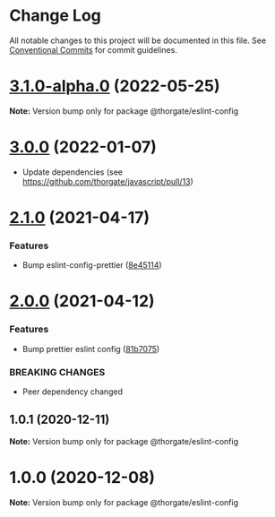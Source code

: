 # Change Log

All notable changes to this project will be documented in this file.
See [Conventional Commits](https://conventionalcommits.org) for commit guidelines.

# [3.1.0-alpha.0](https://github.com/thorgate/javascript/compare/@thorgate/eslint-config@3.0.0...@thorgate/eslint-config@3.1.0-alpha.0) (2022-05-25)

**Note:** Version bump only for package @thorgate/eslint-config





# [3.0.0](https://github.com/thorgate/javascript/compare/@thorgate/eslint-config@2.1.0...@thorgate/eslint-config@3.0.0) (2022-01-07)

* Update dependencies (see https://github.com/thorgate/javascript/pull/13)



# [2.1.0](https://github.com/thorgate/javascript/compare/@thorgate/eslint-config@2.0.0...@thorgate/eslint-config@2.1.0) (2021-04-17)


### Features

* Bump eslint-config-prettier ([8e45114](https://github.com/thorgate/javascript/commit/8e45114a76cfb35d9d951d054978cb1bddca303e))





# [2.0.0](https://github.com/thorgate/javascript/compare/@thorgate/eslint-config@1.0.1...@thorgate/eslint-config@2.0.0) (2021-04-12)


### Features

* Bump prettier eslint config ([81b7075](https://github.com/thorgate/javascript/commit/81b7075ac302fd092fbba01ded38c08c9ae90485))


### BREAKING CHANGES

* Peer dependency changed





## 1.0.1 (2020-12-11)

**Note:** Version bump only for package @thorgate/eslint-config





# 1.0.0 (2020-12-08)

**Note:** Version bump only for package @thorgate/eslint-config
